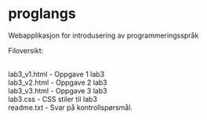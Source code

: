 proglangs
=========

Webapplikasjon for introdusering av programmeringsspråk



Filoversikt:

<br>
lab3_v1.html - Oppgave 1 lab3<br>
lab3_v2.html - Oppgave 2 lab3<br>
lab3_v3.html - Oppgave 3 lab3<br>
lab3.css - CSS stiler til lab3<br>
readme.txt - Svar på kontrollspørsmål.<br>
